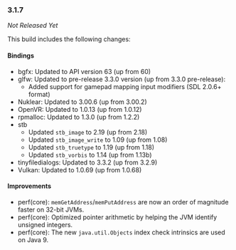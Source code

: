### 3.1.7

_Not Released Yet_

This build includes the following changes:

#### Bindings

- bgfx: Updated to API version 63 (up from 60)
- glfw: Updated to pre-release 3.3.0 version (up from 3.3.0 pre-release):
    * Added support for gamepad mapping input modifiers (SDL 2.0.6+ format)
- Nuklear: Updated to 3.00.6 (up from 3.00.2)
- OpenVR: Updated to 1.0.13 (up from 1.0.12)
- rpmalloc: Updated to 1.3.0 (up from 1.2.2)
- stb
    * Updated `stb_image` to 2.19 (up from 2.18)
    * Updated `stb_image_write` to 1.09 (up from 1.08)
    * Updated `stb_truetype` to 1.19 (up from 1.18)
    * Updated `stb_vorbis` to 1.14 (up from 1.13b)
- tinyfiledialogs: Updated to 3.3.2 (up from 3.2.9)
- Vulkan: Updated to 1.0.69 (up from 1.0.68)
    
#### Improvements

- perf(core): `memGetAddress`/`memPutAddress` are now an order of magnitude faster on 32-bit JVMs.
- perf(core): Optimized pointer arithmetic by helping the JVM identify unsigned integers.
- perf(core): The new `java.util.Objects` index check intrinsics are used on Java 9.
